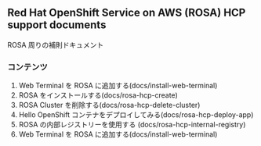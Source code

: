 ## Red Hat OpenShift Service on AWS (ROSA) HCP support documents
ROSA 周りの補則ドキュメント

### コンテンツ

1. Web Terminal を ROSA に追加する(docs/install-web-terminal)
1. ROSA をインストールする(docs/rosa-hcp-create)
1. ROSA Cluster を削除する(docs/rosa-hcp-delete-cluster)
1. Hello OpenShift コンテナをデプロイしてみる(docs/rosa-hcp-deploy-app)
1. ROSA の内部レジストリーを使用する (docs/rosa-hcp-internal-registry)
1. Web Terminal を ROSA に追加する(docs/install-web-terminal)


